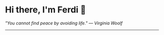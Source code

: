<h1>Hi there, I'm Ferdi 👋</h1>

<p><em>
  "You cannot find peace by avoiding life." — Virginia Woolf
</em></p>

---
